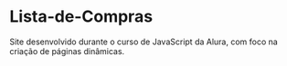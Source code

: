 # Lista-de-Compras
Site desenvolvido durante o curso de JavaScript da Alura, com foco na criação de páginas dinâmicas.
